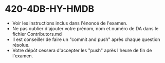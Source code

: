 # 420-4DB-HY-HMDB

- Voir les instructions inclus dans l'énoncé de l'examen.
- Ne pas oublier d'ajouter votre prénom, nom et numéro de DA dans le fichier Contributors.md
- Il est conseiller de faire un "commit and push" après chaque question résolue.
- Votre dépôt cessera d'accepter les "push" après l'heure de fin de l'examen.
